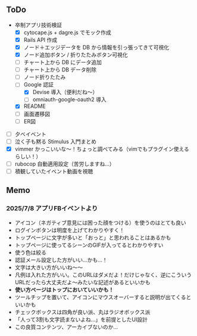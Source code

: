## ToDo

- 卒制アプリ技術検証
  - [x] cytocape.js + dagre.js でモック作成
  - [x] Rails API 作成
  - [x] ノード＋エッジデータを DB から情報を引っ張ってきて可視化
  - [x] ノード追加ボタン / 折りたたみボタン可視化
  - [ ] チャート上から DB にデータ追加
  - [ ] チャート上から DB データ削除
  - [ ] ノード折りたたみ
  - [ ] Google 認証
    - [x] Devise 導入（便利だね〜）
    - [ ] omniauth-google-oauth2 導入
  - [x] README
  - [ ] 画面遷移図
  - [ ] ER図
- [ ] 夕べイベント
- [ ] 泣く子も黙る Stimulus 入門まとめ
- [x] vimmer かっこいいな〜！ちょっと調べてみる（vimでもプラグイン使えるらしい！）
- [ ] rubocop 自動適用設定（苦労しますね...）
- [ ] 積観していたイベント動画を視聴

## Memo
### 2025/7/8 アプリFBイベントより
- アイコン（ネガティブ意見には困った顔をつける）を使うのはとても良い
- ログインボタンは明度を上げてわかりやすく！
- トップページに文字が多いと「おっと」と思われることはあるかも
- トップページに使ってるシーンのGIFが入ってるとわかりやすい
- 使う色は絞る
- 認証メール設定した方がいい...かも...！
- 文字は大きい方がいいね〜〜
- 凡例は入れた方がいい。このURLはダメだよ！だけじゃなく、逆にこういうURLだったら大丈夫だよ〜みたいな記述があるといいかも
- **使い方ページはトップにおいていいかも！**
- ツールチップを置いて、アイコンにマウスオーバーすると説明が出てくるといいかも
- チェックボックスは四角が良い派、丸はラジオボックス派
- 「人って3割も文字読まないよね...」を前提としたUI設計
- この良質コンテンツ、アーカイブないのか...